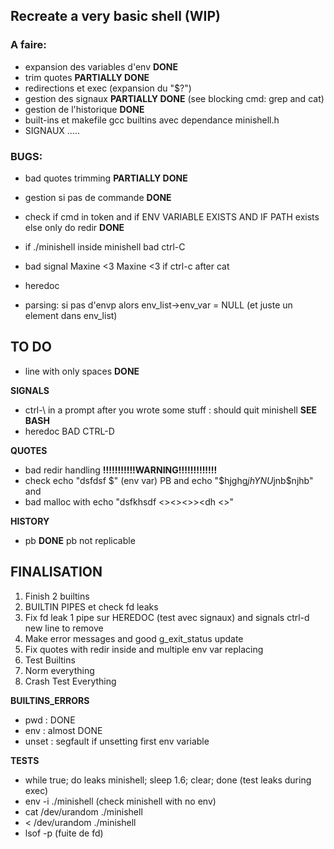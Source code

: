 ## Recreate a very basic shell (WIP)

### A faire:

- expansion des variables d'env **DONE**
- trim quotes **PARTIALLY DONE**
- redirections et exec (expansion du "$?")
- gestion des signaux **PARTIALLY DONE** (see blocking cmd: grep and cat)
- gestion de l'historique **DONE**
- built-ins et makefile gcc builtins avec dependance minishell.h
- SIGNAUX .....


### BUGS:

- bad quotes trimming **PARTIALLY DONE**

- gestion si pas de commande **DONE**
- check if cmd in token and if ENV VARIABLE EXISTS AND IF PATH exists    else only do redir  **DONE**
- if ./minishell inside minishell bad ctrl-C
- bad signal Maxine <3 Maxine <3 if ctrl-c after cat
- heredoc




- parsing: si pas d'envp alors env_list->env_var = NULL (et juste un element dans env_list)

## TO DO
- line with only spaces **DONE**

**SIGNALS**
- ctrl-\ in a prompt after you wrote some stuff : should quit minishell  **SEE BASH**
- heredoc BAD CTRL-D

**QUOTES**
- bad redir handling **!!!!!!!!!!!WARNING!!!!!!!!!!!!!**
- check echo "dsfdsf $" (env var) PB and echo "$hjghg$jh  YNU$jnb$njhb" and
- bad malloc with echo "dsfkhsdf <><><>><dh <>"

**HISTORY**
- pb  **DONE** pb not replicable

## FINALISATION
1. Finish 2 builtins
2. BUILTIN PIPES et check fd leaks
3. Fix fd leak 1 pipe sur HEREDOC (test avec signaux) and signals ctrl-d new line to remove
4. Make error messages and good g_exit_status update
5. Fix quotes with redir inside and multiple env var replacing
6. Test Builtins
7. Norm everything
8. Crash Test Everything

**BUILTINS_ERRORS**
- pwd : DONE
- env : almost DONE
- unset : segfault if unsetting first env variable

**TESTS**
- while true; do leaks minishell; sleep 1.6; clear; done (test leaks during exec)
- env -i ./minishell (check minishell with no env)
- cat /dev/urandom ./minishell
- < /dev/urandom ./minishell
- lsof -p <PID process> (fuite de fd)
